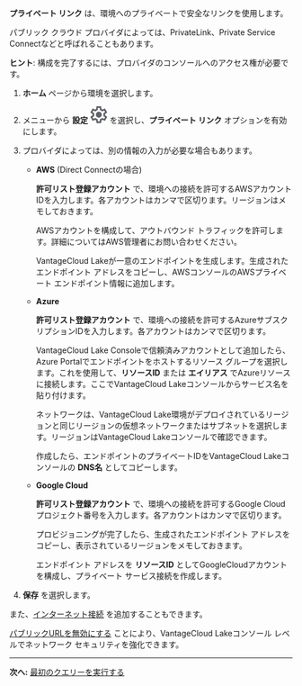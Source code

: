 **プライベート リンク** は、環境へのプライベートで安全なリンクを使用します。

パブリック クラウド プロバイダによっては、PrivateLink、Private Service Connectなどと呼ばれることもあります。

**ヒント**: 構成を完了するには、プロバイダのコンソールへのアクセス権が必要です。

1.  **ホーム** ページから環境を選択します。


1.  メニューから **設定** ![設定アイコン](Images/gkz1722447366517.svg) を選択し、**プライベート リンク** オプションを有効にします。


1.  プロバイダによっては、別の情報の入力が必要な場合もあります。

    -   **AWS** (Direct Connectの場合)

        **許可リスト登録アカウント** で、環境への接続を許可するAWSアカウントIDを入力します。各アカウントはカンマで区切ります。リージョンはメモしておきます。

        AWSアカウントを構成して、アウトバウンド トラフィックを許可します。詳細についてはAWS管理者にお問い合わせください。

        VantageCloud Lakeが一意のエンドポイントを生成します。生成されたエンドポイント アドレスをコピーし、AWSコンソールのAWSプライベート エンドポイント情報に追加します。


    -   **Azure**

        **許可リスト登録アカウント** で、環境への接続を許可するAzureサブスクリプションIDを入力します。各アカウントはカンマで区切ります。

        VantageCloud Lake Consoleで信頼済みアカウントとして追加したら、Azure Portalでエンドポイントをホストするリソース グループを選択します。これを使用して、**リソースID** または **エイリアス** でAzureリソースに接続します。ここでVantageCloud Lakeコンソールからサービス名を貼り付けます。

        ネットワークは、VantageCloud Lake環境がデプロイされているリージョンと同じリージョンの仮想ネットワークまたはサブネットを選択します。リージョンはVantageCloud Lakeコンソールで確認できます。

        作成したら、エンドポイントのプライベートIDをVantageCloud Lakeコンソールの **DNS名** としてコピーします。


    -   **Google Cloud**

        **許可リスト登録アカウント** で、環境への接続を許可するGoogle Cloudプロジェクト番号を入力します。各アカウントはカンマで区切ります。

        プロビジョニングが完了したら、生成されたエンドポイント アドレスをコピーし、表示されているリージョンをメモしておきます。

        エンドポイント アドレスを **リソースID** としてGoogleCloudアカウントを構成し、プライベート サービス接続を作成します。


1.  **保存** を選択します。


また、[インターネット接続](jlq1721090154719.md) を追加することもできます。

[パブリックURLを無効にする](ebv1753222218275.md) ことにより、VantageCloud Lakeコンソール レベルでネットワーク セキュリティを強化できます。

---

**次へ:** [最初のクエリーを実行する](ahj1695153106508.md)

